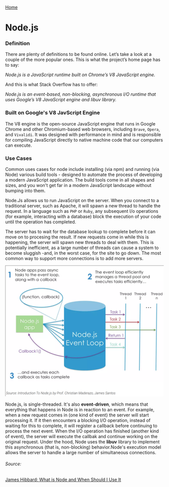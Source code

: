 [Home](../README.md)

# Node.js

### Definition

There are plenty of definitions to be found online. Let’s take a look at a couple of the more popular ones. This is what the project’s home page has to say:

*Node.js is a JavaScript runtime built on Chrome’s V8 JavaScript engine.*

And this is what Stack Overflow has to offer:

*Node.js is an event-based, non-blocking, asynchronous I/O runtime that uses Google’s V8 JavaScript engine and libuv library.*

### Built on Google's V8 JavScript Engine

The V8 engine is the open-source JavaScript engine that runs in Google Chrome and other Chromium-based web browsers, including `Brave`, `Opera`, and `Vivalidi`. It was designed with performance in mind and is responsible for compiling JavaScript directly to native machine code that our computers can execute.


### Use Cases

Common uses cases for node include installing (via npm) and running (via Node) various build tools - designed to automate the process of developing a modern JavaScript application. The build tools come in all shapes and sizes, and you won't get far in a modern JavaScript landscape without bumping into them. 

Node.Js allows us to run JavaScript on the server. When you connect to a traditional server, such as Apache, it will spawn a new thread to handle the request. In a language such as `PHP` or `Ruby`, any subsequent I/o operations (for example, interacting with a database) block the execution of your code until the operation has completed. 

The server has to wait for the database lookup to complete before it can move on to procesing the result. If new requests come in while this is happening, the server will spawn new threads to deal with them. This is potentially inefficient, as a large number of threads can cause a system to become sluggish -and, in the worst case, for the site to go down. The most common way to support more connections is to add more servers.

![Node Execution Model](../img/node-loop.png)

Node.js, is single-threaded. It's also **event-driven**, which means that everything that happens in Node is in reaction to an event. For example, when a new request comes in (one kind of event) the server will start processing it. If it then encounters a blocking I/O operation, instead of waiting for this to complete, it will register a callback before continuing to process the next event. When the I/O operation has finished (another kind of event), the server will execute the callbak and continue working on the original request. Under the hood, Node uses the **libuv** library to implement this asynchronous (that is, non-blocking) behavior.Node's execution model allows the server to handle a large number of simultaneous connections. 


###### Source: 
[James Hibbard: What is Node and When Should I Use It](https://www.sitepoint.com/an-introduction-to-node-js/)
